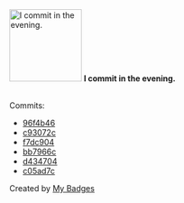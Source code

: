 <img src="https://my-badges.github.io/my-badges/evening-commits.png" alt="I commit in the evening." title="I commit in the evening." width="128">
<strong>I commit in the evening.</strong>
<br><br>

Commits:

- <a href="https://github.com/Rignchen/dgm-lexicon/commit/96f4b4676086f91dbd85c7171367593309dacd58">96f4b46</a>
- <a href="https://github.com/Rignchen/dgm-lexicon/commit/c93072c6b8483944169bd5e73e986ffdca59cd00">c93072c</a>
- <a href="https://github.com/Rignchen/dgm-lexicon/commit/f7dc90428883836b8db143a0b8f258a02fdd7e5e">f7dc904</a>
- <a href="https://github.com/Rignchen/dgm-lexicon/commit/bb7966c4ec131bd34b689f4f1c8f1652a3c630de">bb7966c</a>
- <a href="https://github.com/Rignchen/dgm-lexicon/commit/d434704b880b10d47efb9d96a6c3e01d45c25d24">d434704</a>
- <a href="https://github.com/Rignchen/dgm-lexicon/commit/c05ad7c1e6b0fb78d999d2fefab5a6ec65ce844c">c05ad7c</a>


Created by <a href="https://github.com/my-badges/my-badges">My Badges</a>